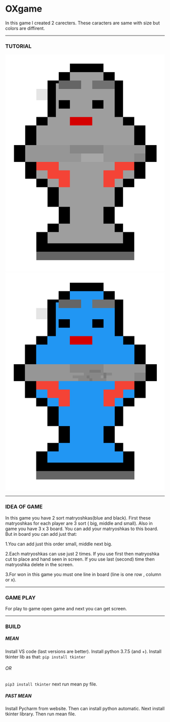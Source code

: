 # OXgame 

In this game l created 2 carecters. These caracters are same with size but colors are diffirent.
___

### TUTORIAL

<p align="center">
  <img src="https://github.com/levvtol/OXgame/blob/main/black.png">
  <img src="https://github.com/levvtol/OXgame/blob/main/blue.png">
</p>

___

### IDEA OF GAME
In this game you have 2 sort matryoshkas(blue and black). First these matryoshkas for each player are 3 sort ( big, middle and small). Also in game you have 3 x 3 board. You can add your matryoshkas to this board. But in board you can add just that:

1.You can add just this order small, middle next big. 

2.Each matryoshkas can use just 2 times. If you use first then matryoshka cut to place and hand seen in screen. If you use last (second) time then matryoshka delete in the screen.

3.For won in this game you must one line in board (line is one row , column or x).
___
### GAME PLAY
For play to game open game and next you can get screen.

___
### BUILD
##### MEAN
Install VS code (last versions are better). Install python 3.7.5 (and +).
Install tkinter lib as that:
```pip install tkinter```
###### OR
``` pip3 install tkinter ```
next run mean py file.
##### PAST MEAN
Install Pycharm from website. Then can install python automatic. Next install tkinter library. Then run mean file.
